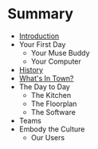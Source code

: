 # Summary

* [Introduction](README.md)
* Your First Day
   * Your Muse Buddy
   * Your Computer
* [History](history.md)
* [What's In Town?](whats_in_town.md)
* The Day to Day
   * The Kitchen
   * The Floorplan
   * The Software
* Teams
* Embody the Culture
   * Our Users

